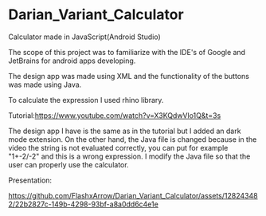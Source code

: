 # Darian_Variant_Calculator
Calculator made in JavaScript(Android Studio)

The scope of this project was to familiarize with the IDE's of Google and JetBrains for android apps developing.

The design app was made using XML and the functionality of the buttons was made using Java.

To calculate the expression I used rhino library.

Tutorial:https://www.youtube.com/watch?v=X3KQdwVlo1Q&t=3s 

  The design app I have is the same as in the tutorial but I added an dark mode extension. On the other hand, the Java file is changed because in the video
the string is not evaluated correctly, you can put for example "1+-2/-2" and this is a wrong expression. I modify the Java file so that the user can properly 
use the calculator.

Presentation:

https://github.com/FlashxArrow/Darian_Variant_Calculator/assets/128243482/22b2827c-149b-4298-93bf-a8a0dd6c4e1e

